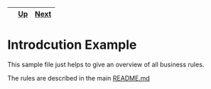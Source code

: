 |  | [Up](../README.md) | [Next](../01_multi-fix/README.md) |
|--|--|--|

# Introdcution Example

This sample file just helps to give an overview of all business rules.

The rules are described in the main [README.md](../README.md)

